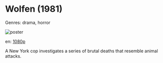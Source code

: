 # Wolfen (1981)

Genres: drama, horror

![poster](http://image.tmdb.org/t/p/w500/ffFW3eXfWsBpVkFddSSnU6XX2Gw.jpg)

en:
  [1080p](magnet:?xt=urn:btih:14a6609d250c17e3a021eb3e4b13bcaffb3feb13&dn=Wolfen+%281981%29+1080p+BrRip+x264+-+YIFY&tr=udp%3A%2F%2Ftracker.openbittorrent.com%3A80%2Fannounce&tr=udp%3A%2F%2Fglotorrents.pw%3A6969%2Fannounce&tr=udp%3A%2F%2Ftracker.openbittorrent.com%3A80%2Fannounce&tr=udp%3A%2F%2Ftracker.opentrackr.org%3A1337%2Fannounce&tr=udp%3A%2F%2Fzer0day.to%3A1337%2Fannounce&tr=udp%3A%2F%2Ftracker.coppersurfer.tk%3A6969%2Fannounce)
  


A New York cop investigates a series of brutal deaths that resemble animal attacks.